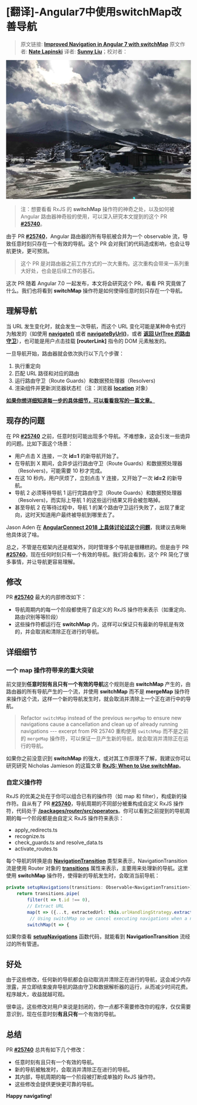 # [翻译]-Angular7中使用switchMap改善导航

> 原文链接: **[Improved Navigation in Angular 7 with switchMap](https://blog.angularindepth.com/new-in-angular-7-better-navigations-79267db452c0)**
> 原文作者: **[Nate Lapinski](https://blog.angularindepth.com/@natelapinski)**
> 译者: **[Sunny Liu](https://segmentfault.com/u/lx1036/articles)**；校对者：

![Pushing Devils](../assets/angular-149/1.jpeg)

> 注：想要看看 RxJS 的 **switchMap** 操作符的神奇之处，以及如何被 Angular 路由器神奇般的使用，可以深入研究本文提到的这个 PR **[#25740](https://github.com/angular/angular/commit/b7baf632c0161692f15d13f718329ab54a0f938a)**。


由于 PR **[#25740](https://github.com/angular/angular/commit/b7baf632c0161692f15d13f718329ab54a0f938a)**，Angular 路由器的所有导航被合并为一个 observable 流，导致任意时刻只存在一个有效的导航。这个 PR 会对我们的代码造成影响，也会让导航更快，更可预测。

> 这个 PR 是对路由器之前工作方式的一次大重构。这次重构会带来一系列重大好处，也会是后续工作的基石。

这次 PR 随着 Angular 7.0 一起发布，本文将会研究这个 PR，看看 PR 究竟做了什么。我们也将看到 **switchMap** 操作符是如何使得任意时刻只存在一个导航。

## 理解导航
当 URL 发生变化时，就会发生一次导航，而这个 URL 变化可能是某种命令式行为触发的（如使用 **[navigate()](https://github.com/angular/angular/blob/7.1.4/packages/router/src/router.ts#L841-L869)** 或者 **[navigateByUrl()](https://github.com/angular/angular/blob/7.1.4/packages/router/src/router.ts#L804-L839)**，或者 **[返回 UrlTree 的路由守卫](https://blog.angularindepth.com/new-in-angular-v7-1-updates-to-the-router-fd67d526ad05)**），也可能是用户点击挂载 **[routerLink]** 指令的 DOM 元素触发的。

一旦导航开始，路由器就会依次执行以下几个步骤：
1. 执行重定向
2. 匹配 URL 路径和对应的路由
3. 运行路由守卫（Route Guards）和数据预处理器（Resolvers)
4. 渲染组件并更新浏览器状态栏（注：浏览器 **[location](https://developer.mozilla.org/zh-CN/docs/Web/API/Location)** 对象）

**[如果你想详细知道每一步的具体细节，可以看看我写的一篇文章。](https://blog.angularindepth.com/angular-router-series-pillar-2-navigation-d050286bf4fa)**

## 现存的问题
在 PR **[#25740](https://github.com/angular/angular/commit/b7baf632c0161692f15d13f718329ab54a0f938a)** 之前，任意时刻可能出现多个导航。不难想象，这会引发一些诡异的问题。比如下面这个场景：
* 用户点击 X 连接，一次 **id=1** 的新导航开始了。
* 在导航到 X 期间，会异步运行路由守卫（Route Guards）和数据预处理器（Resolvers)，可能需要 10 秒才完成。
* 在这 10 秒内，用户厌烦了，立刻点击 Y 连接，又开始了一次 **id=2** 的新导航。
* 导航 2 必须等待导航 1 运行完路由守卫（Route Guards）和数据预处理器（Resolvers)，而实际上导航 1 的这些运行结果又将会被忽略掉。
* 甚至导航 2 在等待过程中，导航 1 的某个路由守卫运行失败了，出现了重定向，这时天知道用户最终被导航到哪里去了。

Jason Aden 在 **[AngularConnect 2018 上具体讨论过这个问题](https://www.youtube.com/watch?v=MMPl9wHzmS4&feature=youtu.be&t=1563)**，我建议去瞅瞅他具体说了啥。

总之，不管是在框架内还是框架外，同时管理多个导航是很糟糕的。但是由于 PR **[#25740](https://github.com/angular/angular/commit/b7baf632c0161692f15d13f718329ab54a0f938a)**，现在任何时刻只有一个有效的导航。我们将会看到，这个 PR 简化了很多事情，并让导航更容易理解。

## 修改
PR **[#25740](https://github.com/angular/angular/commit/b7baf632c0161692f15d13f718329ab54a0f938a)** 最大的内部修改如下：
* 导航周期内的每一个阶段都使用了自定义的 RxJS 操作符来表示（如重定向、路由识别等等阶段）
* 这些操作符都运行在 **switchMap** 内，这样可以保证只有最新的导航是有效的，并会取消和清除正在进行的导航。

## 详细细节
### 一个 map 操作符带来的重大突破
前文提到**任意时刻有且只有一个有效的导航**这个规则是由 **switchMap** 产生的，由路由器的所有导航产生的一个流，并使用 **switchMap** 而不是 **mergeMap** 操作符来操作这个流，这样一个新的导航发生时，就会取消并清除上一个正在进行中的导航。

> Refactor `switchMap` instead of the previous `mergeMap` to ensure new navigations cause a cancellation and clean up of already running navigations 
> --- excerpt from PR 25740
> 重构使用 `switchMap` 而不是之前的 `mergeMap` 操作符，可以保证一旦产生新的导航，就会取消并清除正在运行的导航。

如果你之前没意识到 **switchMap** 的强大，或对其工作原理不了解，我建议你可以研究研究 Nicholas Jamieson 的这篇文章 **[RxJS: When to Use switchMap](https://blog.angularindepth.com/when-to-use-switchmap-dfe84ac5a1ff)**。

### 自定义操作符
RxJS 的优美之处在于你可以组合已有的操作符（如 map 和 filter），构成新的操作符。自从有了 PR **[#25740](https://github.com/angular/angular/commit/b7baf632c0161692f15d13f718329ab54a0f938a)**，导航周期的不同部分被重构成自定义 RxJS 操作符，代码处于 **[/packages/router/src/operators](https://github.com/angular/angular/tree/master/packages/router/src/operators)**。你可以看到之前提到的导航周期的每一个阶段都是由自定义 RxJS 操作符来表示：
* apply_redirects.ts
* recognize.ts
* check_guards.ts and resolve_data.ts
* activate_routes.ts

每个导航的转换是由 **[NavigationTransition](https://github.com/angular/angular/blob/7.1.4/packages/router/src/router.ts#L172-L191)** 类型来表示，NavigationTransition 流是使用 Router 对象的 **[transitions](https://github.com/angular/angular/blob/7.1.4/packages/router/src/router.ts#L342-L361)** 属性来表示，主要用来处理新的导航。这里使用 **switchMap** 操作符，使得新的导航发生时，会取消当前导航：

```ts
private setupNavigations(transitions: Observable<NavigationTransition>): Observable<NavigationTransition> {
    return transitions.pipe(
        filter(t => t.id !== 0),
        // Extract URL
        map(t => ({...t, extractedUrl: this.urlHandlingStrategy.extract(t.rawUrl)}) as NavigationTransition),
         // Using switchMap so we cancel executing navigations when a new one comes in
        switchMap(t => {
```

如果你查看 **[setupNavigations](https://github.com/angular/angular/blob/7.1.4/packages/router/src/router.ts#L367-L642)** 函数代码，就能看到 **NavigationTransition** 流经过的所有管道。


## 好处
由于这些修改，任何新的导航都会自动取消并清除正在进行的导航，这会减少内存泄露，并立即结束废弃导航的路由守卫和数据解析器的运行，从而减少时间花费。程序越大，收益就越可观。

很幸运，这些修改对用户来说是封闭的，你一点都不需要修改你的程序，仅仅需要意识到，现在任意时刻**有且只有**一个有效的导航。

## 总结
PR **[#25740](https://github.com/angular/angular/commit/b7baf632c0161692f15d13f718329ab54a0f938a)** 总共有如下几个修改：
* 任意时刻有且只有一个有效的导航。
* 新的导航被触发时，会取消并清除正在进行的导航。
* 其内部，导航周期的每一个阶段被打断成单独的 RxJS 操作符。
* 这些修改会提供更快更可靠的导航。

**Happy navigating!**







